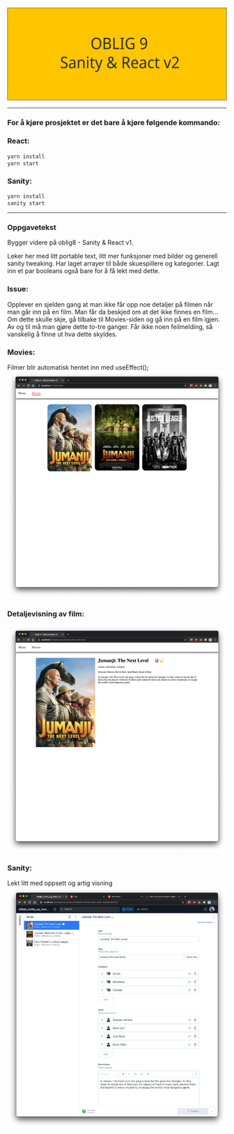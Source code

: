 ![](./oblig9.svg)

---
### For å kjøre prosjektet er det bare å kjøre følgende kommando:

### React:

```
yarn install
yarn start
```

### Sanity:
```
yarn install
sanity start
```

---
### Oppgavetekst 

Bygger videre på oblig8 - Sanity & React v1.

Leker her med litt portable text, litt mer funksjoner med bilder og generell sanity tweaking. Har laget arrayer til både skuespillere og kategorier. Lagt inn et par booleans også bare for å få lekt med dette.


### Issue:
Opplever en sjelden gang at man ikke får opp noe detaljer på filmen når man går inn på en film. Man får da beskjed om at det ikke finnes en film...  
Om dette skulle skje, gå tilbake til Movies-siden og gå inn på en film igjen. Av og til må man gjøre dette to-tre ganger. Får ikke noen feilmelding, så vanskelig å finne ut hva dette skyldes.

### Movies:
Filmer blir automatisk hentet inn med useEffect();
![](./screenshots/01.movies.png)

### Detaljevisning av film:
![](./screenshots/02.details.png)

### Sanity: 
Lekt litt med oppsett og artig visning
![](./screenshots/03.sanity.png)
